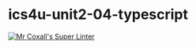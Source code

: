 # ics4u-unit2-04-typescript

[![Mr Coxall's Super Linter](https://github.com/Aidan-Lalonde-Novales/ics4u-unit2-04-typescript/workflows/Mr%20Coxall's%20Super%20Linter/badge.svg)](https://github.com/Aidan-Lalonde-Novales/ics4u-unit2-04-typescript/actions/)

